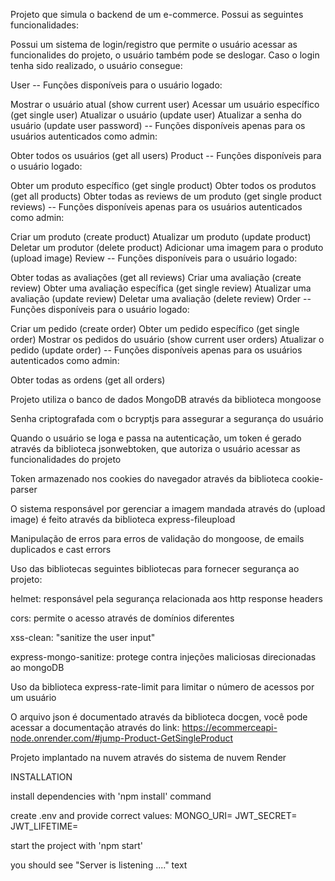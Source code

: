Projeto que simula o backend de um e-commerce. Possui as seguintes funcionalidades:

Possui um sistema de login/registro que permite o usuário acessar as funcionalides do projeto, o usuário também pode se deslogar. Caso o login tenha sido realizado, o usuário consegue:

User
-- Funções disponíveis para o usuário logado:

Mostrar o usuário atual (show current user)
Acessar um usuário específico (get single user)
Atualizar o usuário (update user)
Atualizar a senha do usuário (update user password)
-- Funções disponíveis apenas para os usuários autenticados como admin:

Obter todos os usuários (get all users)
Product
-- Funções disponíveis para o usuário logado:

Obter um produto específico (get single product)
Obter todos os produtos (get all products)
Obter todas as reviews de um produto (get single product reviews)
-- Funções disponíveis apenas para os usuários autenticados como admin:

Criar um produto (create product)
Atualizar um produto (update product)
Deletar um produtor (delete product)
Adicionar uma imagem para o produto (upload image)
Review
-- Funções disponíveis para o usuário logado:

Obter todas as avaliações (get all reviews)
Criar uma avaliação (create review)
Obter uma avaliação específica (get single review)
Atualizar uma avaliação (update review)
Deletar uma avaliação (delete review)
Order
-- Funções disponíveis para o usuário logado:

Criar um pedido (create order)
Obter um pedido específico (get single order)
Mostrar os pedidos do usuário (show current user orders)
Atualizar o pedido (update order)
-- Funções disponíveis apenas para os usuários autenticados como admin:

Obter todas as ordens (get all orders)

Projeto utiliza o banco de dados MongoDB através da biblioteca mongoose

Senha criptografada com o bcryptjs para assegurar a segurança do usuário

Quando o usuário se loga e passa na autenticação, um token é gerado através da biblioteca jsonwebtoken, que autoriza o usuário acessar as funcionalidades do projeto

Token armazenado nos cookies do navegador através da biblioteca cookie-parser

O sistema responsável por gerenciar a imagem mandada através do (upload image) é feito através da biblioteca express-fileupload

Manipulação de erros para erros de validação do mongoose, de emails duplicados e cast errors

Uso das bibliotecas seguintes bibliotecas para fornecer segurança ao projeto:

helmet: responsável pela segurança relacionada aos http response headers

cors: permite o acesso através de domínios diferentes

xss-clean: "sanitize the user input"

express-mongo-sanitize: protege contra injeções maliciosas direcionadas ao mongoDB

Uso da biblioteca express-rate-limit para limitar o número de acessos por um usuário

O arquivo json é documentado através da biblioteca docgen, você pode acessar a documentação através do link: https://ecommerceapi-node.onrender.com/#jump-Product-GetSingleProduct

Projeto implantado na nuvem através do sistema de nuvem Render

INSTALLATION

install dependencies with 'npm install' command

create .env and provide correct values: MONGO_URI= JWT_SECRET= JWT_LIFETIME=

start the project with 'npm start'

you should see "Server is listening ...." text
